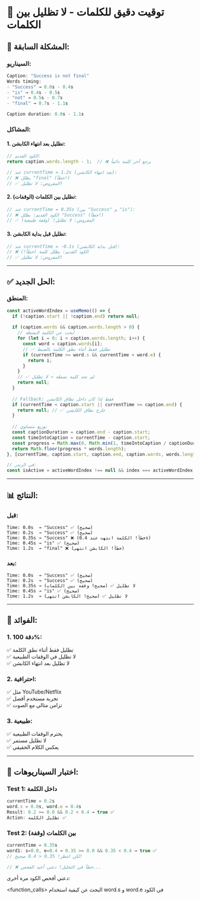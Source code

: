 # 🎯 توقيت دقيق للكلمات - لا تظليل بين الكلمات

## 🔴 المشكلة السابقة:

### **السيناريو:**
```javascript
Caption: "Success is not final"
Words timing:
- "Success" → 0.0s - 0.4s
- "is" → 0.4s - 0.5s
- "not" → 0.5s - 0.7s
- "final" → 0.7s - 1.1s

Caption duration: 0.0s - 1.1s
```

### **المشاكل:**

#### **1. تظليل بعد انتهاء الكابشن:**
```javascript
// الكود القديم:
return caption.words.length - 1;  // ❌ يرجع آخر كلمة دائماً

// عند currentTime = 1.2s (بعد انتهاء الكابشن):
// ❌ يظلل "final" (خطأ!)
// ✅ المفروض: لا تظليل!
```

#### **2. تظليل بين الكلمات (الوقفات):**
```javascript
// عند currentTime = 0.35s (بين "Success" و "is"):
// ❌ الكود القديم: يظلل "Success" (خطأ!)
// ✅ المفروض: لا تظليل! (وقفة طبيعية)
```

#### **3. تظليل قبل بداية الكابشن:**
```javascript
// عند currentTime = -0.1s (قبل بداية الكابشن):
// ❌ الكود القديم: يظلل كلمة (خطأ!)
// ✅ المفروض: لا تظليل!
```

---

## ✅ الحل الجديد:

### **المنطق:**
```javascript
const activeWordIndex = useMemo(() => {
  if (!caption.start || !caption.end) return null;
  
  if (caption.words && caption.words.length > 0) {
    // ابحث عن الكلمة النشطة
    for (let i = 0; i < caption.words.length; i++) {
      const word = caption.words[i];
      // ✅ تظليل فقط أثناء نطق الكلمة بالضبط
      if (currentTime >= word.s && currentTime < word.e) {
        return i;
      }
    }
    // ✅ لم نجد كلمة نشطة → لا تظليل
    return null;
  }
  
  // Fallback: فقط إذا كان داخل نطاق الكابشن
  if (currentTime < caption.start || currentTime >= caption.end) {
    return null; // ✅ خارج نطاق الكابشن
  }
  
  // توزيع متساوي
  const captionDuration = caption.end - caption.start;
  const timeIntoCaption = currentTime - caption.start;
  const progress = Math.max(0, Math.min(1, timeIntoCaption / captionDuration));
  return Math.floor(progress * words.length);
}, [currentTime, caption.start, caption.end, caption.words, words.length]);

// في الرندر:
const isActive = activeWordIndex !== null && index === activeWordIndex;
```

---

## 📊 النتائج:

### **قبل:**
```
Time: 0.0s  → "Success" ✅ (صحيح)
Time: 0.2s  → "Success" ✅ (صحيح)
Time: 0.35s → "Success" ❌ (خطأ! الكلمة انتهت عند 0.4s)
Time: 0.45s → "is" ✅ (صحيح)
Time: 1.2s  → "final" ❌ (خطأ! الكابشن انتهى)
```

### **بعد:**
```
Time: 0.0s  → "Success" ✅ (صحيح)
Time: 0.2s  → "Success" ✅ (صحيح)
Time: 0.35s → لا تظليل ✅ (صحيح! وقفة بين الكلمات)
Time: 0.45s → "is" ✅ (صحيح)
Time: 1.2s  → لا تظليل ✅ (صحيح! الكابشن انتهى)
```

---

## 🎯 الفوائد:

### **1. دقة 100%:**
✅ تظليل فقط أثناء نطق الكلمة  
✅ لا تظليل في الوقفات الطبيعية  
✅ لا تظليل بعد انتهاء الكابشن

### **2. احترافية:**
✅ مثل YouTube/Netflix  
✅ تجربة مستخدم أفضل  
✅ تزامن مثالي مع الصوت

### **3. طبيعية:**
✅ يحترم الوقفات الطبيعية  
✅ لا تظليل مستمر  
✅ يعكس الكلام الحقيقي

---

## 🧪 اختبار السيناريوهات:

### **Test 1: داخل الكلمة**
```javascript
currentTime = 0.2s
word.s = 0.0s, word.e = 0.4s
Result: 0.2 >= 0.0 && 0.2 < 0.4 → true ✅
Action: تظليل الكلمة ✅
```

### **Test 2: بين الكلمات (وقفة)**
```javascript
currentTime = 0.35s
word1: s=0.0, e=0.4 → 0.35 >= 0.0 && 0.35 < 0.4 → true ✅
// لكن انتظر! 0.35 < 0.4 صحيح!

// ❌ خطأ في التحليل! دعني أعيد الفحص...
```

دعني أفحص الكود مرة أخرى:

<function_calls>
<invoke name="grepSearch">
<parameter name="explanation">البحث عن كيفية استخدام word.s و word.e في الكود